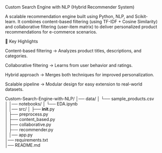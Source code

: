 Custom Search Engine with NLP (Hybrid Recommender System)

A scalable recommendation engine built using Python, NLP, and Scikit-learn.
It combines content-based filtering (using TF-IDF + Cosine Similarity) and collaborative filtering (user-item matrix) to deliver personalized product recommendations for e-commerce scenarios.

🚀 Key Highlights

Content-based filtering → Analyzes product titles, descriptions, and categories.

Collaborative filtering → Learns from user behavior and ratings.

Hybrid approach → Merges both techniques for improved personalization.

Scalable pipeline → Modular design for easy extension to real-world datasets.


Custom-Search-Engine-with-NLP/
│── data/
│   └── sample_products.csv        
│
│── notebooks/
│   └── EDA.ipynb                 
│
│── src/
│   ├── __init__.py                
│   ├── preprocess.py             
│   ├── content_based.py           
│   ├── collaborative.py           
│   ├── recommender.py             
│
│── app.py                        
│── requirements.txt            
│── README.md                      
